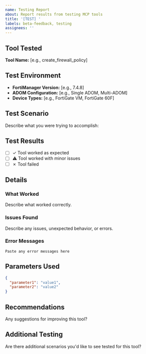 ```yaml
---
name: Testing Report
about: Report results from testing MCP tools
title: '[TEST] '
labels: beta-feedback, testing
assignees: ''
---
```


## Tool Tested
**Tool Name:** [e.g., create_firewall_policy]

## Test Environment
- **FortiManager Version:** [e.g., 7.4.8]
- **ADOM Configuration:** [e.g., Single ADOM, Multi-ADOM]
- **Device Types:** [e.g., FortiGate VM, FortiGate 60F]

## Test Scenario
Describe what you were trying to accomplish:

## Test Results
- [ ] ✓ Tool worked as expected
- [ ] ⚠️ Tool worked with minor issues
- [ ] ✗ Tool failed

## Details
### What Worked
Describe what worked correctly.

### Issues Found
Describe any issues, unexpected behavior, or errors.

### Error Messages
```
Paste any error messages here
```

## Parameters Used
```json
{
  "parameter1": "value1",
  "parameter2": "value2"
}
```

## Recommendations
Any suggestions for improving this tool?

## Additional Testing
Are there additional scenarios you'd like to see tested for this tool?

